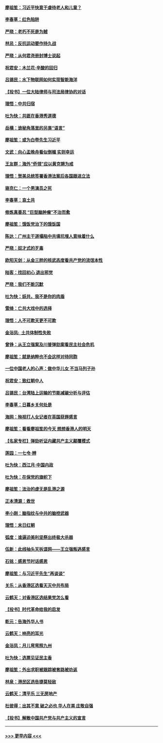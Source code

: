 #### [廖祖笙：习近平快意于虐待老人和儿童？](../pages/nsc993/n11715313.md?t=12120922) 
#### [李春草：红色陷阱](../pages/nsc993/n11715029.md?t=12120922) 
#### [严晓：老朽不死是为贼](../pages/nsc993/n11712910.md?t=12120922) 
#### [林忌：反抗运动要作持久战](../pages/nsc993/n11712623.md?t=12120922) 
#### [严晓：从何君尧册封博士说起](../pages/nsc993/n11712465.md?t=12120922) 
#### [祝君安：木兰花·辛酸的回归](../pages/nsc993/n11712381.md?t=12120922) 
#### [吕锡民：水下物联网如何实现智能海洋](../pages/nsc993/n11711158.md?t=12120922) 
#### [【投书】一位大陆律师与司法局律协的对话](../pages/nsc993/n11709675.md?t=12120922) 
#### [理悟：中共归宿](../pages/nsc993/n11710059.md?t=12120922) 
#### [吐为快：共匪在香港秀道德](../pages/nsc993/n11709979.md?t=12120922) 
#### [岳横：诡秘角落里的另类“语言”](../pages/nsc993/n11709792.md?t=12120922) 
#### [廖祖笙：或为白卷先生习近平](../pages/nsc993/n11708330.md?t=12120922) 
#### [文武：向心孟晚舟看似倒楣 实则幸运](../pages/nsc993/n11708236.md?t=12120922) 
#### [王友群：海外“侨领”应以黄克锵为戒](../pages/nsc993/n11706176.md?t=12120922) 
#### [理悟：贺美总统签署香港法案后各国跟进立法](../pages/nsc993/n11706853.md?t=12120922) 
#### [骆克仁：一个男演员之死](../pages/nsc993/n11706677.md?t=12120922) 
#### [李春草：哀土共](../pages/nsc993/n11706255.md?t=12120922) 
#### [修炼真善忍 “巨型脑肿瘤”不治而愈](../pages/nsc993/n11705340.md?t=12120922) 
#### [廖祖笙：饿饭党治下的饿饭国](../pages/nsc993/n11705085.md?t=12120922) 
#### [陈达：广州主干道塌陷中共填坑埋人意味着什么](../pages/nsc993/n11705046.md?t=12120922) 
#### [严晓：奴才式的歹毒](../pages/nsc993/n11704826.md?t=12120922) 
#### [欧阳天剑：从金三胖的核武态度看共产党的流氓本性](../pages/nsc993/n11702238.md?t=12120922) 
#### [陆客：找回初心 退出邪党](../pages/nsc993/n11702213.md?t=12120922) 
#### [严晓：我们不能沉默](../pages/nsc993/n11702110.md?t=12120922) 
#### [吐为快：妖共，我不是你的肉盾](../pages/nsc993/n11701366.md?t=12120922) 
#### [雪绮：亡共大戏中的选择](../pages/nsc993/n11699922.md?t=12120922) 
#### [理悟：人不可欺天更不可欺](../pages/nsc993/n11699657.md?t=12120922) 
#### [金浴凤:  土共体制性失败](../pages/nsc993/n11699361.md?t=12120922) 
#### [曾铮：从王立强案及川普弹劾案看民主社会危机](../pages/nsc993/n11699318.md?t=12120922) 
#### [廖祖笙：就是纳粹也不会这样对待同胞](../pages/nsc993/n11697658.md?t=12120922) 
#### [一位中国老人的心声：做中华儿女 不当马列子孙](../pages/nsc993/n11697525.md?t=12120922) 
#### [祝君安：致红朝中人](../pages/nsc993/n11697518.md?t=12120922) 
#### [吕锡民：台湾陆上运输的节能减碳分析与评估](../pages/nsc993/n11694983.md?t=12120922) 
#### [李春草：日暮乡关何处是](../pages/nsc993/n11694805.md?t=12120922) 
#### [海网：殃视打人女记者在英国获罪感言](../pages/nsc993/n11693832.md?t=12120922) 
#### [廖祖笙：看看廖祖笙的今天 想想香港人的明天](../pages/nsc993/n11693707.md?t=12120922) 
#### [【名家专栏】弹劾听证内藏共产主义颠覆模式](../pages/nsc993/n11693563.md?t=12120922) 
#### [莲园：一七令‧辨](../pages/nsc993/n11692558.md?t=12120922) 
#### [吐为快：西江月·中国内政](../pages/nsc993/n11692071.md?t=12120922) 
#### [吐为快：在保党的旗帜下](../pages/nsc993/n11691188.md?t=12120922) 
#### [廖祖笙：法治的虚无是乱港之源](../pages/nsc993/n11690605.md?t=12120922) 
#### [正本清源：救世](../pages/nsc993/n11689134.md?t=12120922) 
#### [李小刚：脑指纹与中共的脑控武器](../pages/nsc993/n11688900.md?t=12120922) 
#### [理悟：末日红朝](../pages/nsc993/n11688829.md?t=12120922) 
#### [弧度：谁逼迫美利坚祭出终极大杀器](../pages/nsc993/n11688735.md?t=12120922) 
#### [伍新：此线抽头天拆谍网——王立强叛逃感言](../pages/nsc993/n11687981.md?t=12120922) 
#### [石铭：感恩节时话感恩](../pages/nsc993/n11687568.md?t=12120922) 
#### [廖祖笙：与习近平先生“再谈谈”](../pages/nsc993/n11687005.md?t=12120922) 
#### [关乐：从香港区选看天灭中共布局](../pages/nsc993/n11686647.md?t=12120922) 
#### [云鹤天：对香港区选结果党怎么看](../pages/nsc993/n11686216.md?t=12120922) 
#### [【投书】时代革命给我的启发](../pages/nsc993/n11684287.md?t=12120922) 
#### [乾元：告海外华人书](../pages/nsc993/n11684044.md?t=12120922) 
#### [云鹤天：响亮的耳光](../pages/nsc993/n11684254.md?t=12120922) 
#### [金浴凤：月儿弯弯照九州](../pages/nsc993/n11684231.md?t=12120922) 
#### [吐为快：选票见证民主香](../pages/nsc993/n11684206.md?t=12120922) 
#### [廖祖笙：外出求职被跟踪被套路被劝返](../pages/nsc993/n11683874.md?t=12120922) 
#### [林泉：港民区选告捷莫轻敌](../pages/nsc993/n11683930.md?t=12120922) 
#### [云鹤天：清平乐 三无房地产](../pages/nsc993/n11681521.md?t=12120922) 
#### [杜彼得：出其不意 破之必也 华人在美 庄敬自强](../pages/nsc993/n11679554.md?t=12120922) 
#### [【投书】解散中国共产党与共产主义的宣言](../pages/nsc993/n11679177.md?t=12120922) 

----
#### [ >>> 更早内容 <<< ](../indexes/nsc993-earlier.md)
